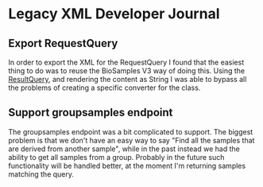 # Legacy XML Developer Journal

## Export RequestQuery 
In order to export the XML for the RequestQuery I found
that the easiest thing to do was to reuse
the BioSamples V3 way of doing this.
Using the [ResultQuery](../webapps/legacyxml/src/main/java/uk/ac/ebi/biosamples/model/ResultQuery.java),
and rendering the content as String I was able to 
bypass all the problems of creating a specific converter
for the class.

## Support groupsamples endpoint
The groupsamples endpoint was a bit complicated to support. The biggest problem is that we don't have an
easy way to say "Find all the samples that are derived from another sample", while in the past instead
we had the ability to get all samples from a group.
Probably in the future such functionality will be handled better, at the moment I'm returning 
samples matching the query.
